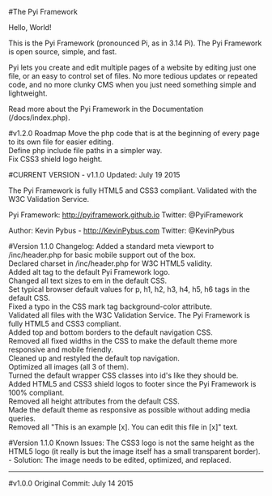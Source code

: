 #The Pyi Framework

Hello, World!

This is the Pyi Framework (pronounced Pi, as in 3.14 Pi). The Pyi Framework is open source, simple, and fast.

Pyi lets you create and edit multiple pages of a website by editing just one file, or an easy to control set of files.
No more tedious updates or repeated code, and no more clunky CMS when you just need something simple and lightweight.

Read more about the Pyi Framework in the Documentation (/docs/index.php).

#v1.2.0 Roadmap
Move the php code that is at the beginning of every page to its own file for easier editing.  
Define php include file paths in a simpler way.  
Fix CSS3 shield logo height.

#CURRENT VERSION - v1.1.0
Updated: July 19 2015

The Pyi Framework is fully HTML5 and CSS3 compliant.
Validated with the W3C Validation Service.

Pyi Framework: http://pyiframework.github.io
Twitter: @PyiFramework

Author: Kevin Pybus - http://KevinPybus.com
Twitter: @KevinPybus

#Version 1.1.0 Changelog:
Added a standard meta viewport to /inc/header.php for basic mobile support out of the box.  
Declared charset in /inc/header.php for W3C HTML5 validity.  
Added alt tag to the default Pyi Framework logo.  
Changed all text sizes to em in the default CSS.  
Set typical browser default values for p, h1, h2, h3, h4, h5, h6 tags in the default CSS.  
Fixed a typo in the CSS mark tag background-color attribute.  
Validated all files with the W3C Validation Service. The Pyi Framework is fully HTML5 and CSS3 compliant.  
Added top and bottom borders to the default navigation CSS.  
Removed all fixed widths in the CSS to make the default theme more responsive and mobile friendly.  
Cleaned up and restyled the default top navigation.  
Optimized all images (all 3 of them).  
Turned the default wrapper CSS classes into id's like they should be.  
Added HTML5 and CSS3 shield logos to footer since the Pyi Framework is 100% compliant.  
Removed all height attributes from the default CSS.  
Made the default theme as responsive as possible without adding media queries.  
Removed all "This is an example [x]. You can edit this file in [x]" text.

#Version 1.1.0 Known Issues:
The CSS3 logo is not the same height as the HTML5 logo (it really is but the image itself has a small transparent border). - Solution: The image needs to be edited, optimized, and replaced.


---


#v1.0.0
Original Commit: July 14 2015

